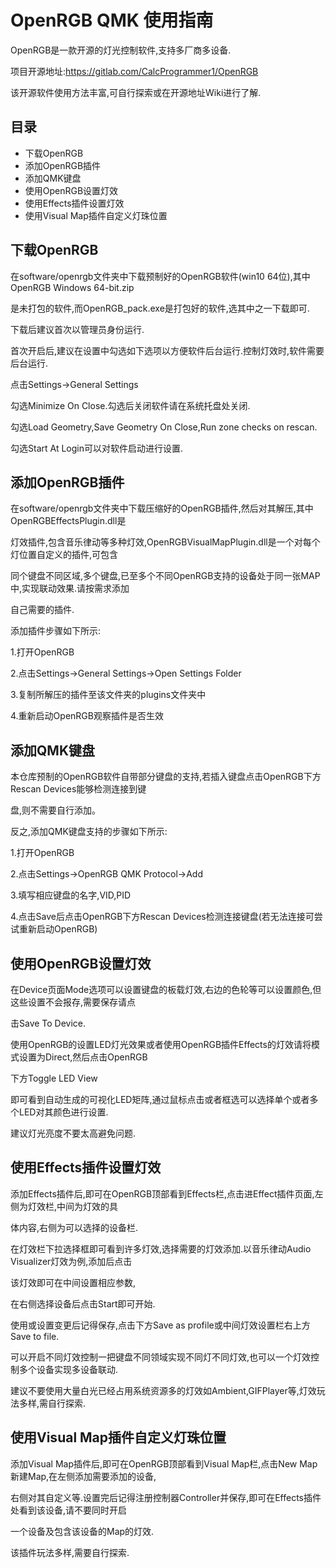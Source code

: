 # OpenRGB QMK 使用指南

  OpenRGB是一款开源的灯光控制软件,支持多厂商多设备.
  
  项目开源地址:https://gitlab.com/CalcProgrammer1/OpenRGB
  
  该开源软件使用方法丰富,可自行探索或在开源地址Wiki进行了解.
  
## 目录

 * 下载OpenRGB
 * 添加OpenRGB插件
 * 添加QMK键盘
 * 使用OpenRGB设置灯效
 * 使用Effects插件设置灯效
 * 使用Visual Map插件自定义灯珠位置
 
## 下载OpenRGB

  在software/openrgb文件夹中下载预制好的OpenRGB软件(win10 64位),其中OpenRGB Windows 64-bit.zip
  
  是未打包的软件,而OpenRGB_pack.exe是打包好的软件,选其中之一下载即可.
  
  下载后建议首次以管理员身份运行.
  
  首次开启后,建议在设置中勾选如下选项以方便软件后台运行.控制灯效时,软件需要后台运行.
   
  点击Settings->General Settings
   
  勾选Minimize On Close.勾选后关闭软件请在系统托盘处关闭.
   
  勾选Load Geometry,Save Geometry On Close,Run zone checks on rescan.
   
  勾选Start At Login可以对软件启动进行设置.
  
## 添加OpenRGB插件

  在software/openrgb文件夹中下载压缩好的OpenRGB插件,然后对其解压,其中OpenRGBEffectsPlugin.dll是
  
  灯效插件,包含音乐律动等多种灯效,OpenRGBVisualMapPlugin.dll是一个对每个灯位置自定义的插件,可包含
  
  同个键盘不同区域,多个键盘,已至多个不同OpenRGB支持的设备处于同一张MAP中,实现联动效果.请按需求添加
  
  自己需要的插件.
  
  添加插件步骤如下所示:
  
  1.打开OpenRGB
  
  2.点击Settings->General Settings->Open Settings Folder
  
  3.复制所解压的插件至该文件夹的plugins文件夹中
  
  4.重新启动OpenRGB观察插件是否生效
  
 ## 添加QMK键盘
 
  本仓库预制的OpenRGB软件自带部分键盘的支持,若插入键盘点击OpenRGB下方Rescan Devices能够检测连接到键
  
  盘,则不需要自行添加。
  
  反之,添加QMK键盘支持的步骤如下所示:  
  
  1.打开OpenRGB
  
  2.点击Settings->OpenRGB QMK Protocol->Add
  
  3.填写相应键盘的名字,VID,PID
  
  4.点击Save后点击OpenRGB下方Rescan Devices检测连接键盘(若无法连接可尝试重新启动OpenRGB)
 
 ## 使用OpenRGB设置灯效
 
  在Device页面Mode选项可以设置键盘的板载灯效,右边的色轮等可以设置颜色,但这些设置不会报存,需要保存请点
  
  击Save To Device.
 
  使用OpenRGB的设置LED灯光效果或者使用OpenRGB插件Effects的灯效请将模式设置为Direct,然后点击OpenRGB
  
  下方Toggle LED View
  
  即可看到自动生成的可视化LED矩阵,通过鼠标点击或者框选可以选择单个或者多个LED对其颜色进行设置.
  
  建议灯光亮度不要太高避免问题.
  
## 使用Effects插件设置灯效

  添加Effects插件后,即可在OpenRGB顶部看到Effects栏,点击进Effect插件页面,左侧为灯效栏,中间为灯效的具
  
  体内容,右侧为可以选择的设备栏.
  
  在灯效栏下拉选择框即可看到许多灯效,选择需要的灯效添加.以音乐律动Audio Visualizer灯效为例,添加后点击
  
  该灯效即可在中间设置相应参数,
  
  在右侧选择设备后点击Start即可开始.
  
  使用或设置变更后记得保存,点击下方Save as profile或中间灯效设置栏右上方Save to file.
  
  可以开启不同灯效控制一把键盘不同领域实现不同灯不同灯效,也可以一个灯效控制多个设备实现多设备联动.
  
  建议不要使用大量白光已经占用系统资源多的灯效如Ambient,GIFPlayer等,灯效玩法多样,需自行探索.
 
## 使用Visual Map插件自定义灯珠位置
  添加Visual Map插件后,即可在OpenRGB顶部看到Visual Map栏,点击New Map新建Map,在左侧添加需要添加的设备,
  
  右侧对其自定义等.设置完后记得注册控制器Controller并保存,即可在Effects插件处看到该设备,请不要同时开启
  
  一个设备及包含该设备的Map的灯效.
  
  该插件玩法多样,需要自行探索.
  
